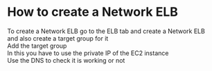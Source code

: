 <h1>
How to create a Network ELB
</h1>
<div>
To create a Network ELB go to the ELB tab and create a Network ELB<br>
and also create a target group for it <br>
Add the target group <br>
In this you have to use the private IP of the EC2 instance  <br>
Use the DNS to check it is working or not
</div>



